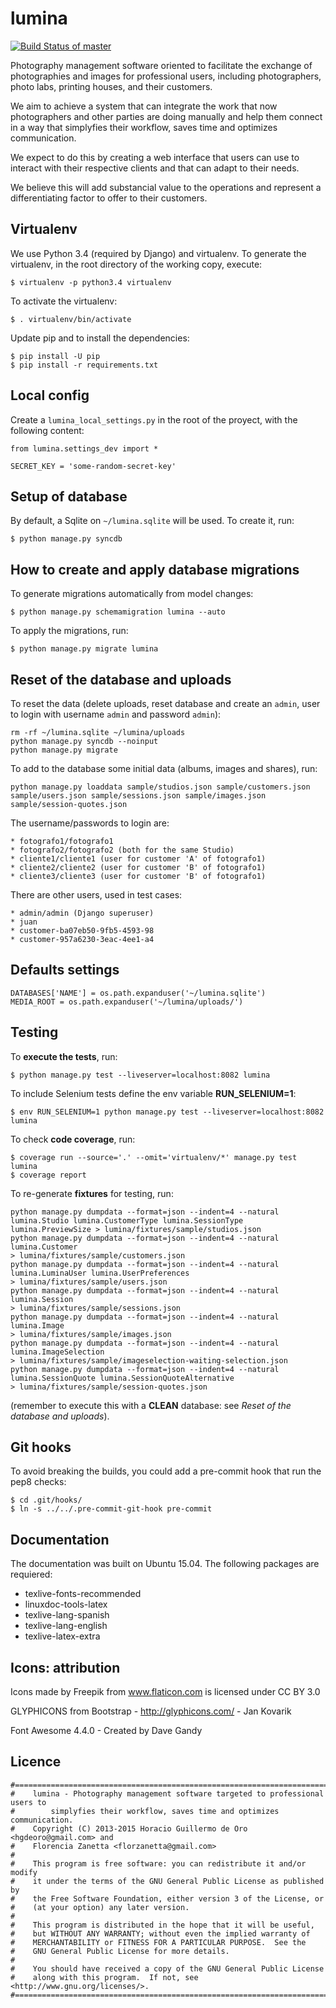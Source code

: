 lumina
======

[![Build Status of master](https://api.travis-ci.org/florzanetta/lumina.png?branch=master)](https://travis-ci.org/florzanetta/lumina)

Photography management software oriented to facilitate the exchange of photographies and images
for professional users, including photographers, photo labs, printing houses, and their customers.

We aim to achieve a system that can integrate the work that now photographers and other parties are doing manually and
help them connect in a way that simplyfies their workflow, saves time and optimizes communication.

We expect to do this by creating a web interface that users can use to interact with
their respective clients and that can adapt to their needs.

We believe this will add substancial value to the operations and represent
a differentiating factor to offer to their customers.

Virtualenv
----------

We use Python 3.4 (required by Django) and virtualenv. To generate the virtualenv,
in the root directory of the working copy, execute:

    $ virtualenv -p python3.4 virtualenv

To activate the virtualenv:

    $ . virtualenv/bin/activate

Update pip and to install the dependencies:

    $ pip install -U pip
    $ pip install -r requirements.txt 

Local config
------------

Create a `lumina_local_settings.py` in the root of the proyect, with the following content:

    from lumina.settings_dev import *

    SECRET_KEY = 'some-random-secret-key'


Setup of database
-----------------

By default, a Sqlite on `~/lumina.sqlite` will be used. To create it, run:

    $ python manage.py syncdb


How to create and apply database migrations
-------------------------------------------

To generate migrations automatically from model changes:

    $ python manage.py schemamigration lumina --auto


To apply the migrations, run:

    $ python manage.py migrate lumina


Reset of the database and uploads
---------------------------------

To reset the data (delete uploads, reset database and create an `admin`, user to login
with username `admin` and password `admin`):

    rm -rf ~/lumina.sqlite ~/lumina/uploads
    python manage.py syncdb --noinput
    python manage.py migrate

To add to the database some initial data (albums, images and shares), run:

    python manage.py loaddata sample/studios.json sample/customers.json sample/users.json sample/sessions.json sample/images.json sample/session-quotes.json


The username/passwords to login are:

    * fotografo1/fotografo1
    * fotografo2/fotografo2 (both for the same Studio)
    * cliente1/cliente1 (user for customer 'A' of fotografo1)
    * cliente2/cliente2 (user for customer 'B' of fotografo1)
    * cliente3/cliente3 (user for customer 'B' of fotografo1)

There are other users, used in test cases:

    * admin/admin (Django superuser)
    * juan
    * customer-ba07eb50-9fb5-4593-98
    * customer-957a6230-3eac-4ee1-a4

Defaults settings
-----------------

    DATABASES['NAME'] = os.path.expanduser('~/lumina.sqlite')
    MEDIA_ROOT = os.path.expanduser('~/lumina/uploads/')


<!--
Data for `cities_light` app
---------------------------

We are using `cities_light` to handle the customer city/state/country. To get
the full list of city/state/country from internet, you need to run:

    $ python manage.py cities_light

Clic [here](https://github.com/yourlabs/django-cities-light) for more info about `django-cities-light`.
-->


Testing
-------

To **execute the tests**, run:

    $ python manage.py test --liveserver=localhost:8082 lumina

To include Selenium tests define the env variable **RUN_SELENIUM=1**:

    $ env RUN_SELENIUM=1 python manage.py test --liveserver=localhost:8082 lumina

To check **code coverage**, run:

    $ coverage run --source='.' --omit='virtualenv/*' manage.py test lumina
    $ coverage report

To re-generate **fixtures** for testing, run:

    python manage.py dumpdata --format=json --indent=4 --natural lumina.Studio lumina.CustomerType lumina.SessionType lumina.PreviewSize > lumina/fixtures/sample/studios.json
    python manage.py dumpdata --format=json --indent=4 --natural lumina.Customer                                                         > lumina/fixtures/sample/customers.json
    python manage.py dumpdata --format=json --indent=4 --natural lumina.LuminaUser lumina.UserPreferences                                > lumina/fixtures/sample/users.json
    python manage.py dumpdata --format=json --indent=4 --natural lumina.Session                                                          > lumina/fixtures/sample/sessions.json
    python manage.py dumpdata --format=json --indent=4 --natural lumina.Image                                                            > lumina/fixtures/sample/images.json
    python manage.py dumpdata --format=json --indent=4 --natural lumina.ImageSelection                                                   > lumina/fixtures/sample/imageselection-waiting-selection.json
    python manage.py dumpdata --format=json --indent=4 --natural lumina.SessionQuote lumina.SessionQuoteAlternative                      > lumina/fixtures/sample/session-quotes.json

(remember to execute this with a **CLEAN** database: see *Reset of the database and uploads*).


Git hooks
---------

To avoid breaking the builds, you could add a pre-commit hook that run the pep8 checks:

    $ cd .git/hooks/
    $ ln -s ../../.pre-commit-git-hook pre-commit


Documentation
-------------

The documentation was built on Ubuntu 15.04. The following packages are requiered:

 * texlive-fonts-recommended
 * linuxdoc-tools-latex
 * texlive-lang-spanish
 * texlive-lang-english
 * texlive-latex-extra


Icons: attribution
------------------

Icons made by Freepik from www.flaticon.com is licensed under CC BY 3.0

GLYPHICONS from Bootstrap - http://glyphicons.com/ - Jan Kovarik

Font Awesome 4.4.0 - Created by Dave Gandy

Licence
-------

    #===============================================================================
    #    lumina - Photography management software targeted to professional users to
    #        simplyfies their workflow, saves time and optimizes communication.
    #    Copyright (C) 2013-2015 Horacio Guillermo de Oro <hgdeoro@gmail.com> and
    #    Florencia Zanetta <florzanetta@gmail.com>
    #
    #    This program is free software: you can redistribute it and/or modify
    #    it under the terms of the GNU General Public License as published by
    #    the Free Software Foundation, either version 3 of the License, or
    #    (at your option) any later version.
    #
    #    This program is distributed in the hope that it will be useful,
    #    but WITHOUT ANY WARRANTY; without even the implied warranty of
    #    MERCHANTABILITY or FITNESS FOR A PARTICULAR PURPOSE.  See the
    #    GNU General Public License for more details.
    #
    #    You should have received a copy of the GNU General Public License
    #    along with this program.  If not, see <http://www.gnu.org/licenses/>.
    #===============================================================================
